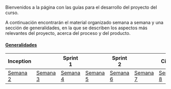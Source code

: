 Bienvenidos a la página con las guías para el desarrollo del proyecto del curso.

A continuación encontrarán el material organizado semana a semana y una sección de generalidades, en la que se describen los aspectos más relevantes del proyecto, acerca del proceso y del producto.

#### [Generalidades](https://avargas20.github.io/MISW-Procesos/generalidades)

| Inception |   | Sprint 1 |   | Sprint 2 |   | Cierre |
|-----------|---|----------|---|----------|---|--------|
| [Semana 2](../../../inception/semana2/semana2)         | [Semana 3](https://avargas20.github.io/MISW-Procesos/semanas/inception/semana3/semana3) | [Semana 4](https://avargas20.github.io/MISW-Procesos/semanas/sprint1/semana4/semana4) | [Semana 5](https://avargas20.github.io/MISW-Procesos/semanas/sprint1/semana5/semana5) | [Semana 6](https://avargas20.github.io/MISW-Procesos/semanas/sprint2/semana6/semana6) | [Semana 7](https://avargas20.github.io/MISW-Procesos/semanas/sprint2/semana7/semana7) | [Semana 8]()      |




